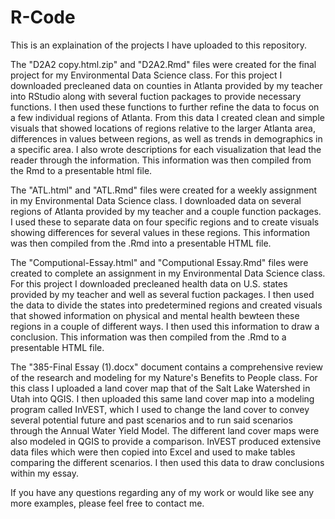 # R-Code
This is an explaination of the projects I have uploaded to this repository.

The "D2A2 copy.html.zip" and "D2A2.Rmd" files were created for the final project for my Environmental Data Science class. For this project I downloaded precleaned data on counties in Atlanta provided by my teacher into RStudio along with several fuction packages to provide necessary functions. I then used these functions to further refine the data to focus on a few individual regions of Atlanta. From this data I created clean and simple visuals that showed locations of regions relative to the larger Atlanta area, differences in values between regions, as well as trends in demographics in a specific area. I also wrote descriptions for each visualization that lead the reader through the information. This information was then compiled from the Rmd to a presentable html file.

The "ATL.html" and "ATL.Rmd" files were created for a weekly assignment in my Environmental Data Science class. I downloaded data on several regions of Atlanta provided by my teacher and a couple function packages. I used these to separate data on four specific regions and to create visuals showing differences for several values in these regions. This information was then compiled from the .Rmd into a presentable HTML file.

The "Computional-Essay.html" and "Computional Essay.Rmd" files were created to complete an assignment in my Environmental Data Science class. For this project I downloaded precleaned health data on U.S. states provided by my teacher and well as several fuction packages. I then used the data to divide the states into predetermined regions and created visuals that showed information on physical and mental health bewteen these regions in a couple of different ways. I then used this information to draw a conclusion. This information was then compiled from the .Rmd to a presentable HTML file.

The "385-Final Essay (1).docx" document contains a comprehensive review of the research and modeling for my Nature's Benefits to People class. For this class I uploaded a land cover map that of the Salt Lake Watershed in Utah into QGIS. I then uploaded this same land cover map into a modeling program called InVEST, which I used to change the land cover to convey several potential future and past scenarios and to run said scenarios through the Annual Water Yield Model. The different land cover maps were also modeled in QGIS to provide a comparison. InVEST produced extensive data files which were then copied into Excel and used to make tables comparing the different scenarios. I then used this data to draw conclusions within my essay. 

If you have any questions regarding any of my work or would like see any more examples, please feel free to contact me.
